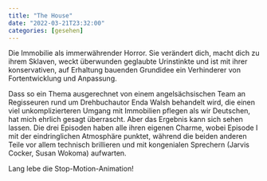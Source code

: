 ```yaml
---
title: "The House"
date: "2022-03-21T23:32:00"
categories: [gesehen]
---
```


Die Immobilie als immerwährender Horror. Sie verändert dich, macht dich zu ihrem Sklaven, weckt überwunden geglaubte Urinstinkte und ist mit ihrer konservativen, auf Erhaltung bauenden Grundidee ein Verhinderer von Fortentwicklung und Anpassung.

Dass so ein Thema ausgerechnet von einem angelsächsischen Team an Regisseuren rund um Drehbuchautor Enda Walsh behandelt wird, die einen viel unkomplizierteren Umgang mit Immobilien pflegen als wir Deutschen, hat mich ehrlich gesagt überrascht. Aber das Ergebnis kann sich sehen lassen. Die drei Episoden haben alle ihren eigenen Charme, wobei Episode I mit der eindringlichen Atmosphäre punktet, während die beiden anderen Teile vor allem technisch brillieren und mit kongenialen Sprechern (Jarvis Cocker, Susan Wokoma) aufwarten.

Lang lebe die Stop-Motion-Animation!